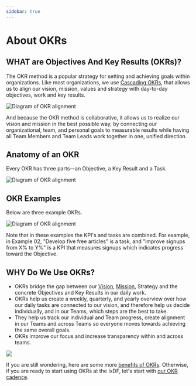 ```yaml
---
sidebar: true
---
```


# About OKRs

## WHAT are Objectives And Key Results (OKRs)?

The OKR method is a popular strategy for setting and achieving goals within organizations. Like most organizations, we use [Cascading OKRs](/coordinate-efforts/cascading-okrs.md), that allows us to align our vision, mission, values and strategy with day-to-day objectives, work and key results.

![Diagram of OKR alignment](../images/5-alignment.svg)

And because the OKR method is collaborative, it allows us to realize our vision and mission in the best possible way, by connecting our organizational, team, and personal goals to measurable results while having all Team Members and Team Leads work together in one, unified direction.

## Anatomy of an OKR

Every OKR has three parts—an Objective, a Key Result and a Task.

![Diagram of OKR alignment](../images/7-okr-part-2.svg)

## OKR Examples

Below are three example OKRs.

![Diagram of OKR alignment](../images/8-okr-examples.svg)

Note that in these examples the KPI's and tasks are combined. For example, in Example 02, "Develop five free articles" is a task, and "improve signups from X% to Y%" is a KPI that measures signups which indicates progress toward the Objective.

## WHY Do We Use OKRs?

-   OKRs bridge the gap between our [Vision](/achieve-purpose/vision.md), [Mission](../achieve-purpose/mission.md), Strategy and the concrete Objectives and Key Results in our daily work.
-   OKRs help us create a weekly, quarterly, and yearly overview over how our daily tasks are connected to our vision, and therefore help us decide individually, and in our Teams, which steps are the best to take.
-   They help us track our individual and Team progress, create alignment in our Teams and across Teams so everyone moves towards achieving the same overall goals.
-   OKRs improve our focus and increase transparency within and across teams.

![](../images/19-okr-pillars.svg)

If you are still wondering, here are some more [benefits of OKRs](/coordinate-efforts/benefits-of-okrs.md).
Otherwise, if you are ready to start using OKRs at the IxDF, let's start with [our OKR cadence](/coordinate-efforts/okr-cadence.md).
